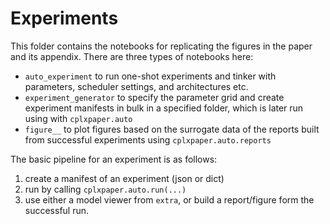 # Experiments

This folder contains the notebooks for replicating the figures in the paper and its appendix. There are three types of notebooks here:
* `auto_experiment` to run one-shot experiments and tinker with parameters, scheduler settings, and architectures etc.
* `experiment_generator` to specify the parameter grid and create experiment manifests in bulk in a specified folder, which is later run using  with `cplxpaper.auto`
* `figure__` to plot figures based on the surrogate data of the reports built from successful experiments using `cplxpaper.auto.reports`

The basic pipeline for an experiment is as follows:
1. create a manifest of an experiment (json or dict)
2. run by calling `cplxpaper.auto.run(...)`
3. use either a model viewer from `extra`, or build a report/figure form the successful run.
